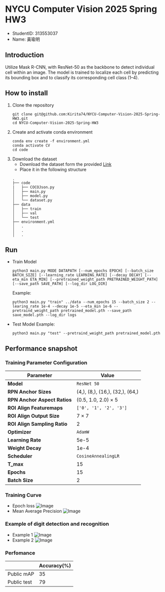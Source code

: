 # NYCU Computer Vision 2025 Spring HW3
- StudentID: 313553037
- Name: 黃瑜明
## Introduction
Utilize Mask R-CNN, with ResNet-50 as the backbone to detect individual cell within an image. The model is trained to localize each cell by predicting its bounding box and to classify its corresponding cell class (1–4). 
## How to install
1. Clone the repository
    ```
    git clone git@github.com:Kirita74/NYCU-Computer-Vision-2025-Spring-HW3.git
    cd NYCU-Computer-Vision-2025-Spring-HW3
    ```
2. Create and activate conda environment
    ```
    conda env create -f environment.yml
    conda activate CV
    cd code
    ```
3. Download the dataset
    - Download the dataset form the provided [Link](https://drive.google.com/file/d/1fx4Z6xl5b6r4UFkBrn5l0oPEIagZxQ5u/view)
    - Place it in the following structure
    ```
    .
    ├── code
    |   ├── COCOJson.py
    │   ├── main.py
    │   ├── model.py
    │   └── dataset.py
    ├── data
    │   ├── train
    │   ├── val
    │   └── test
    ├── environment.yml
    │   .
    │   .
    │   .
    ```
## Run
- Train Model
    ```
    python3 main.py MODE DATAPATH [--num_epochs EPOCH] [--batch_size BATCH_SIZE] [--learning_rate LEARNING_RATE] [--decay DECAY] [--eta_min ETA_MIN] [--pretrained_weight_path PRETRAINED_WEIGHT_PATH] [--save_path SAVE_PATH] [--log_dir LOG_DIR]
    ```
    Example:
    ```
    python3 main.py "train" ../data --num_epochs 15 --batch_size 2 --learing_rate 1e-4 --decay 1e-5 --eta_min 1e-6 --pretraind_weight_path pretrained_model.pth --save_path save_model.pth --log_dir logs
    ```
- Test Model
    Example:
    ```
    python3 main.py "test" --pretraind_weight_path pretrained_model.pth 
    ```

## Performance snapshot
### Training Parameter Configuration
| Parameter                      | Value                                                                      |
|-------------------------------|----------------------------------------------------------------------------|
| **Model**                     | `ResNet 50`                                                                |
| **RPN Anchor Sizes**          | (4,), (8,), (16,), (32,), (64,)                                            |
| **RPN Anchor Aspect Ratios**  | (0.5, 1.0, 2.0) × 5                                                         |
| **ROI Align Featuremaps**     | `['0', '1', '2', '3']`                                                     |
| **ROI Align Output Size**     | 7 × 7                                                                      |
| **ROI Align Sampling Ratio**  | 2                                                                          |
| **Optimizer**                 | `AdamW`                                                                    |
| **Learning Rate**             | 5e-5                                                                       |
| **Weight Decay**              | 1e-4                                                                       |
| **Scheduler**                 | `CosineAnnealingLR`                                                        |
| **T_max**                     | 15                                                                         |
| **Epochs**                    | 15                                                                         |
| **Batch Size**                | 2                                                                          |

### Training Curve
- Epoch loss
    ![Image](image/Epoch_loss.png)
- Mean Average Precision
    ![Image](image/Average_Precision.png)

### Example of digit detection and recognition
- Example 1
    ![Image](image/example1.jpg)
- Example 2
    ![Image](image/example2.jpg)
  
### Perfomance
||Accuracy(%)|
|----------|--|
|Public mAP|35|
|Public test|79|